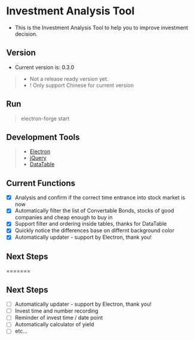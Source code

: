 # Investment Analysis Tool
- This is the Investment Analysis Tool to help you to improve investment decision.

## Version
- Current version is: 0.3.0
>- Not a release ready version yet.
>- ! Only support Chinese for current version

## Run
>electron-forge start

## Development Tools
>- [Electron](https://github.com/electron/electron)
>- [jQuery](https://jquery.com)
>- [DataTable](https://datatable.org)

## Current Functions
- [x] Analysis and confirm if the correct time entrance into stock market is now
- [x] Automatically filter the list of Convertable Bonds, stocks of good companies and cheap enough to buy in
- [x] Support filter and ordering inside tables, thanks for DataTable
- [x] Quickly notice the differences base on differnt background color
- [x] Automatically updater - support by Electron, thank you!

## Next Steps
=======

## Next Steps
- [ ] Automatically updater - support by Electron, thank you!
- [ ] Invest time and number recording
- [ ] Reminder of invest time / date point
- [ ] Automatically calculator of yield
- [ ] etc...
